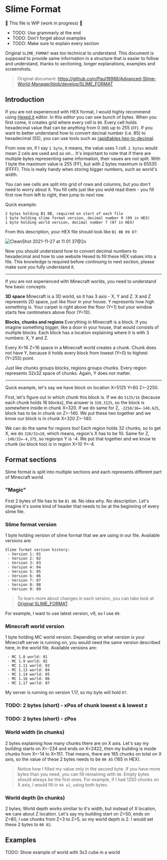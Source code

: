 # Slime Format

🚨 This file is WIP (work in progress) 🚨

- TODO: Use grammarly at the end
- TODO: Don't forget about examples
- TODO: Make sure to explain every section

Original `SLIME_FORMAT` was too technical to understand. This document is supposed to provide same information in a structure that is easier to follow and understand, thanks to sectioning, longer explanations, examples and screenshots.

> Original document: https://github.com/Paul19988/Advanced-Slime-World-Manager/blob/develop/SLIME_FORMAT

## Introduction

If you are not experienced with HEX format, I would highly recommend using [Hexed.it](https://hexed.it/) editor. In this editor you can see bunch of bytes. When you first come, it creates grid where every cell is `00`. Every cell holds hexadecinal value that can be anything from 0 (`00`) up to 255 (`FF`). If you want to better understand how to convert decinal number (i.e. 85) to hexadecimal (55), you can use tools such as [rapidtables hex-to-decimal](https://www.rapidtables.com/convert/number/hex-to-decimal.html).

From now on, if I say `1 byte`, it means, the value uses 1 cell. `2 bytes` would mean 2 cels are used and so on... It's important to note that if there are multiple bytes representing same information, their vaues are not split. With 1 byte the maximum value is 255 (FF), but with 2 bytes maximum is 65535 (FFFF). This is really handy when storing bigger numbers, such as world's width.

You can see cells are split into grid of rows and columns, but you don't need to worry about it. You fill cells just like you wold read them - you fill first row from left to right, then jump to next row.

Quick example:
```
2 bytes holding B1 0B, required on start of each file
1 byte holding slime format version, decimal number 9 (09 in HEX)
1 byte holding world version, decimal number 7 (07 in HEX)
```

From this description, your HEX file should look like `B1 0B 09 07`:

![CleanShot 2021-11-27 at 11 01 37@2x](https://user-images.githubusercontent.com/19310830/143676755-12adc5a2-c7e8-42e4-afa9-ed21b44c3ee4.png)

Now you should understand how to convert decimal numbers to hexadecimal and how to use website Hexed to fill these HEX values into a file. This knowledge is required before continuing to next section, please make sure you fully understand it.

---

If you are not experienced with Minecraft worlds, you need to understand few basic concepts:

**3D space**
Minecraft is a 3D world, so it has 3 axis - X, Y and Z.
X and Z represents 2D space, just like floor in your house.
Y represents how high something is. Your carpet is right above the floor (Y=1) but your window starts few centimeters above floor (Y=10).

**Blocks, chunks and regions**
Everything in Minecraft is a block. If you imagine something bigger, like a door in your house, that would consists of multiple blocks. Each block has a location explaining where it is with 3 numbers: X, Y and Z.

Every X=16 Z=16 space in a Minecraft world creates a chunk. Chunk does not have Y, because it holds every block from lowest (Y=0) to highest (Y=255) point.

Just like chunks groups blocks, regions groups chunks. Every region represents 32x32 space of chunks. Again, Y does not matter.

---

Quick example, let's say we have block on location X=5125 Y=60 Z=-2250.

First, let's figure out in which chunk this block is. If we do `5125/16` (because each chunk holds 16 blocks), the answer is `320,3125`, so the block is somewhere inside in chunk X=320. If we do same for Z, `-2250/16=-140,625`, block has to be in chunk on Z=-140. We put these two together and we know our block is in chunk X=320 Z=-140.

We can do the same for regions too! Each region holds 32 chunks, so to get X, we do `320/32=10`, which means, region's X has to be 10. Same for Z, `-140/32=-4,375`, so regionps Y is -4. We put that together and we know te chunk (so block too) is in region X=10 Y=-4.

## Format sections

Slime format is split into multiple sections and each represents different part of Minecraft world.

### "Magic"

First 2 bytes of file has to be `B1 0B`. No idea why. No description. Let's imagine it's some kind of header that needs to be at the beginning of every slime file.

### Slime format version

1 byte holding version of slime format that we are using in our file. Available versions are:

```
Slime format version history:
 - Version 1: 01
 - Version 2: 02
 - Version 3: 03
 - Version 4: 04
 - Version 5: 05
 - Version 6: 06
 - Version 7: 07
 - Version 8: 08
 - Version 9: 09
```

> To learn more about changes in each version, you can take look at [Original SLIME_FORMAT](https://github.com/Paul19988/Advanced-Slime-World-Manager/blob/develop/SLIME_FORMAT#L90-L99).

For example, I want to use latest version, v9, so I use `09`.

### Minecraft world version

1 byte holding MC world version. Depending on what version is your Minecraft server is running on, you would need the same version described here, in the world file. Available versions are:

```
 - MC 1.8 world: 01
 - MC 1.9 world: 02
 - MC 1.11 world: 03
 - MC 1.13 world: 04
 - MC 1.14 world: 05
 - MC 1.16 world: 06
 - MC 1.17 world: 07
```

My server is running on version 1.17, so my byte will hold `07`.

### TODO: 2 bytes (short) - xPos of chunk lowest x & lowest z

### TODO: 2 bytes (short) - zPos

### World width (in chunks)

2 bytes explaining how many chunks there are on X axis. Let's say my building starts on X=-234 and ends on X=2422, then my building is inside chunks from X=-14 to X=151. That means, there are 165 chunks on total on X axis, so the value of these 2 bytes needs to be `00 A5` (165 in HEX).

> Notice how I filled my value only in the second byte. If you have more bytes than you need, you can fill remaining with `00`. Empty bytes should always be the first ones. For example, if I had 1250 chunks on X axis, I would fill in `04 e2`, using both bytes.

### World depth (in chunks)

2 bytes; World depth works similiar to it's width, but instead of X location, we care about Z location. Let's say my building start on Z=50, ends on Z=80, I use chunks from Z=3 to Z=5, so my world depth is 2. I would set these 2 bytes to `00 02`.

## Examples

TODO: Show example of world with 3x3 cube in a world
